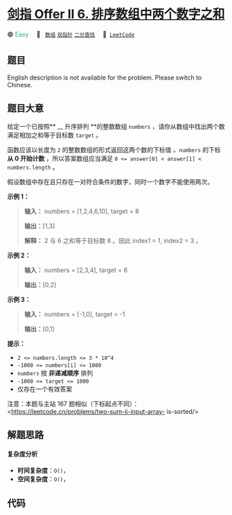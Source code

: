 # [剑指 Offer II 6. 排序数组中两个数字之和](https://leetcode.cn/problems/kLl5u1)

🟢 <font color=#15bd66>Easy</font>&emsp; 🔖&ensp; [`数组`](/outline/tag/array.md) [`双指针`](/outline/tag/two-pointers.md) [`二分查找`](/outline/tag/binary-search.md)&emsp; 🔗&ensp;[`LeetCode`](https://leetcode.cn/problems/kLl5u1)

## 题目

English description is not available for the problem. Please switch to
Chinese.


## 题目大意

给定一个已按照** __ 升序排列  **的整数数组 `numbers` ，请你从数组中找出两个数满足相加之和等于目标数 `target` 。

函数应该以长度为 `2` 的整数数组的形式返回这两个数的下标值 _。_`numbers` 的下标 **从 0  开始计数** ，所以答案数组应当满足 `0
<= answer[0] < answer[1] < numbers.length` 。

假设数组中存在且只存在一对符合条件的数字，同时一个数字不能使用两次。



**示例 1：**

> 
> 
> 
> 
> 
> **输入：** numbers = [1,2,4,6,10], target = 8
> 
> **输出：**[1,3]
> 
> **解释：** 2 与 6 之和等于目标数 8 。因此 index1 = 1, index2 = 3 。
> 
> 

**示例 2：**

> 
> 
> 
> 
> 
> **输入：** numbers = [2,3,4], target = 6
> 
> **输出：**[0,2]
> 
> 

**示例 3：**

> 
> 
> 
> 
> 
> **输入：** numbers = [-1,0], target = -1
> 
> **输出：**[0,1]
> 
> 



**提示：**

  * `2 <= numbers.length <= 3 * 10^4`
  * `-1000 <= numbers[i] <= 1000`
  * `numbers` 按 **非递减顺序** 排列
  * `-1000 <= target <= 1000`
  * 仅存在一个有效答案



注意：本题与主站 167 题相似（下标起点不同）：<https://leetcode.cn/problems/two-sum-ii-input-array-
is-sorted/>


## 解题思路

#### 复杂度分析

- **时间复杂度**：`O()`，
- **空间复杂度**：`O()`，

## 代码

```javascript

```
